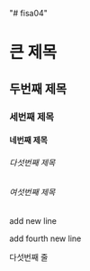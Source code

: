 "# fisa04"
# 큰 제목
## 두번째 제목
### 세번째 제목
#### 네번째 제목
###### 다섯번째 제목
###### 여섯번째 제목

add new line

add fourth new line

다섯번째 줄
